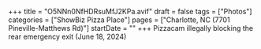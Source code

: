 +++
title = "O5NNn0NfHDRsuMfJ2KPa.avif"
draft = false
tags = ["Photos"]
categories = ["ShowBiz Pizza Place"]
pages = ["Charlotte, NC (7701 Pineville-Matthews Rd)"]
startDate = ""
+++
Pizzacam illegally blocking the rear emergency exit (June 18, 2024)
